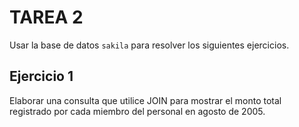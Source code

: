 # TAREA 2
Usar la base de datos `sakila` para resolver los siguientes ejercicios.
## Ejercicio 1
Elaborar una consulta que utilice JOIN para mostrar el monto total registrado por cada miembro del personal en agosto de 2005.
```

```
